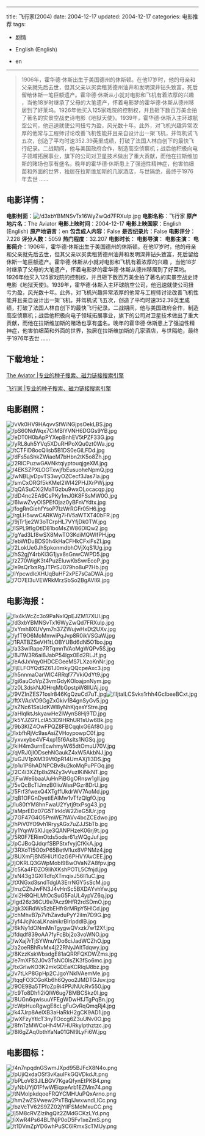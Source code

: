 
---
title: 飞行家(2004)
date: 2004-12-17
updated: 2004-12-17
categories: 电影推荐
tags:
- 剧情

- English (English)
- en
---


> 1906年，霍华德·休斯出生于美国德州的休斯顿。在他17岁时，他的母亲和父亲就先后去世，但其父亲以买卖租赁德州油井和发明深井钻头致富，死后留给休斯一笔巨额遗产。霍华德·休斯从小就对电影和飞机有着浓厚的兴趣 ，当他18岁时继承了父母的大笔遗产，怀着电影梦的霍华德·休斯从德州移居到了好莱坞。1926年他买入125家戏院的控制权，并且砸下数百万美金拍了著名的实景空战史诗电影《地狱天使》。1939年，霍华德·休斯入主环球航空公司，他迅速就使公司扭亏为盈，风光数十年。此外，对飞机兴趣异常浓厚的他常与工程师讨论改善飞机性能并且亲自设计出一架飞机，并驾机试飞五次，创造了平均时速352.39英里成绩，打破了法国人林白创下的最快飞行纪录。二战期间，他与美国政府合作，制造高空侦察机；战后他积极向电子领域拓展事业，旗下的公司对卫星技术做出了重大贡献，而他在拉斯维加斯的赌场也享有盛名。晚年的霍华德·休斯患上了强迫性精神症，他害怕细菌和外面的世界，独居在拉斯维加斯的几家酒店，与世隔绝，最终于1976年去世 ……

## **电影详情**：

**电影封面**：<img src="https://image.tmdb.org/t/p/w200/d3xbYBMNSvTx16WyZwQd7FRXulp.jpg" alt="/d3xbYBMNSvTx16WyZwQd7FRXulp.jpg" title="/d3xbYBMNSvTx16WyZwQd7FRXulp.jpg">
**电影名称**：飞行家
**原产地片名**：The Aviator
**电影上映时间**：2004-12-17
**电影上映国家**：English (English)
**原产地语言**：en
**包含成人内容**：False
**是否纪录片**：False
**电影评分**：7.228
**评分人数**：5059
**热门程度**：32.207
**电影时长**：
**电影导演**：
**电影主演**：
**电影简介**：1906年，霍华德·休斯出生于美国德州的休斯顿。在他17岁时，他的母亲和父亲就先后去世，但其父亲以买卖租赁德州油井和发明深井钻头致富，死后留给休斯一笔巨额遗产。霍华德·休斯从小就对电影和飞机有着浓厚的兴趣 ，当他18岁时继承了父母的大笔遗产，怀着电影梦的霍华德·休斯从德州移居到了好莱坞。1926年他买入125家戏院的控制权，并且砸下数百万美金拍了著名的实景空战史诗电影《地狱天使》。1939年，霍华德·休斯入主环球航空公司，他迅速就使公司扭亏为盈，风光数十年。此外，对飞机兴趣异常浓厚的他常与工程师讨论改善飞机性能并且亲自设计出一架飞机，并驾机试飞五次，创造了平均时速352.39英里成绩，打破了法国人林白创下的最快飞行纪录。二战期间，他与美国政府合作，制造高空侦察机；战后他积极向电子领域拓展事业，旗下的公司对卫星技术做出了重大贡献，而他在拉斯维加斯的赌场也享有盛名。晚年的霍华德·休斯患上了强迫性精神症，他害怕细菌和外面的世界，独居在拉斯维加斯的几家酒店，与世隔绝，最终于1976年去世 ……

## **下载地址**：
[The Aviator |专业的种子搜索、磁力链接搜索引擎](https://movie.amd794.com:2083/?search=The%20Aviator&ordering=&mode=match_phrase&page_size=10&page=1)

[飞行家 |专业的种子搜索、磁力链接搜索引擎](https://movie.amd794.com:2083/?search=%E9%A3%9E%E8%A1%8C%E5%AE%B6&ordering=&mode=match_phrase&page_size=10&page=1)
 

## **电影剧照**：
<img src="https://image.tmdb.org/t/p/original/vVk0HV9HAqvvSfWiNGjpsOekLBS.jpg" alt="/vVk0HV9HAqvvSfWiNGjpsOekLBS.jpg" title="/vVk0HV9HAqvvSfWiNGjpsOekLBS.jpg"><img src="https://image.tmdb.org/t/p/original/pS60NdWqx7CiMBlYVNH6DGGs9YB.jpg" alt="/pS60NdWqx7CiMBlYVNH6DGGs9YB.jpg" title="/pS60NdWqx7CiMBlYVNH6DGGs9YB.jpg"><img src="https://image.tmdb.org/t/p/original/eDT0H0bApPYXepBnhEV5tPZF33G.jpg" alt="/eDT0H0bApPYXepBnhEV5tPZF33G.jpg" title="/eDT0H0bApPYXepBnhEV5tPZF33G.jpg"><img src="https://image.tmdb.org/t/p/original/yRL8uh5YVq5XDuRHPoXQu0zt0Wa.jpg" alt="/yRL8uh5YVq5XDuRHPoXQu0zt0Wa.jpg" title="/yRL8uh5YVq5XDuRHPoXQu0zt0Wa.jpg"><img src="https://image.tmdb.org/t/p/original/tCTFiD8ocQlisb5B1DS0eGiLFDd.jpg" alt="/tCTFiD8ocQlisb5B1DS0eGiLFDd.jpg" title="/tCTFiD8ocQlisb5B1DS0eGiLFDd.jpg"><img src="https://image.tmdb.org/t/p/original/dFs5aShkZWiaeM7bHbn2tK5o8Zh.jpg" alt="/dFs5aShkZWiaeM7bHbn2tK5o8Zh.jpg" title="/dFs5aShkZWiaeM7bHbn2tK5o8Zh.jpg"><img src="https://image.tmdb.org/t/p/original/2RICPuzwGAVNktqiyptouqjgeXM.jpg" alt="/2RICPuzwGAVNktqiyptouqjgeXM.jpg" title="/2RICPuzwGAVNktqiyptouqjgeXM.jpg"><img src="https://image.tmdb.org/t/p/original/4EKSZPXLOGTxwjfbEusuoheNpmQ.jpg" alt="/4EKSZPXLOGTxwjfbEusuoheNpmQ.jpg" title="/4EKSZPXLOGTxwjfbEusuoheNpmQ.jpg"><img src="https://image.tmdb.org/t/p/original/wNBLjvDpvTS3wyOZCecf3Jas7la.jpg" alt="/wNBLjvDpvTS3wyOZCecf3Jas7la.jpg" title="/wNBLjvDpvTS3wyOZCecf3Jas7la.jpg"><img src="https://image.tmdb.org/t/p/original/smCxORGf5kKMeI2WI42PHJXrPWj.jpg" alt="/smCxORGf5kKMeI2WI42PHJXrPWj.jpg" title="/smCxORGf5kKMeI2WI42PHJXrPWj.jpg"><img src="https://image.tmdb.org/t/p/original/qQASuCXi2MaTGzbu9wxOLocacqp.jpg" alt="/qQASuCXi2MaTGzbu9wxOLocacqp.jpg" title="/qQASuCXi2MaTGzbu9wxOLocacqp.jpg"><img src="https://image.tmdb.org/t/p/original/dD4nc2EA9CsPKy1mJ0K8FSsMW0O.jpg" alt="/dD4nc2EA9CsPKy1mJ0K8FSsMW0O.jpg" title="/dD4nc2EA9CsPKy1mJ0K8FSsMW0O.jpg"><img src="https://image.tmdb.org/t/p/original/6lwwZvyOlSPEfOjaz0yBFnVYdtx.jpg" alt="/6lwwZvyOlSPEfOjaz0yBFnVYdtx.jpg" title="/6lwwZvyOlSPEfOjaz0yBFnVYdtx.jpg"><img src="https://image.tmdb.org/t/p/original/fogRnGiehfYsoP7IzWrRGFr05H6.jpg" alt="/fogRnGiehfYsoP7IzWrRGFr05H6.jpg" title="/fogRnGiehfYsoP7IzWrRGFr05H6.jpg"><img src="https://image.tmdb.org/t/p/original/rgLH5wwCARKWg7HV5aWTXT40bFR.jpg" alt="/rgLH5wwCARKWg7HV5aWTXT40bFR.jpg" title="/rgLH5wwCARKWg7HV5aWTXT40bFR.jpg"><img src="https://image.tmdb.org/t/p/original/9jTr1je2W3oTCrpHL7VYfjDk0TW.jpg" alt="/9jTr1je2W3oTCrpHL7VYfjDk0TW.jpg" title="/9jTr1je2W3oTCrpHL7VYfjDk0TW.jpg"><img src="https://image.tmdb.org/t/p/original/lSPL9fIgOtlD81boMsZW86DIQw2.jpg" alt="/lSPL9fIgOtlD81boMsZW86DIQw2.jpg" title="/lSPL9fIgOtlD81boMsZW86DIQw2.jpg"><img src="https://image.tmdb.org/t/p/original/gYad3Lf8wSX8MwTO3KdiMQWIfPH.jpg" alt="/gYad3Lf8wSX8MwTO3KdiMQWIfPH.jpg" title="/gYad3Lf8wSX8MwTO3KdiMQWIfPH.jpg"><img src="https://image.tmdb.org/t/p/original/ebWtDuBDS0h4kHaCFHkCFxiFsZI.jpg" alt="/ebWtDuBDS0h4kHaCFHkCFxiFsZI.jpg" title="/ebWtDuBDS0h4kHaCFHkCFxiFsZI.jpg"><img src="https://image.tmdb.org/t/p/original/2LokUe0JhSpkonmdbhOVjXqS1Ug.jpg" alt="/2LokUe0JhSpkonmdbhOVjXqS1Ug.jpg" title="/2LokUe0JhSpkonmdbhOVjXqS1Ug.jpg"><img src="https://image.tmdb.org/t/p/original/hS2gjY4rbKi3G1jyx8sGnwCWPD5.jpg" alt="/hS2gjY4rbKi3G1jyx8sGnwCWPD5.jpg" title="/hS2gjY4rbKi3G1jyx8sGnwCWPD5.jpg"><img src="https://image.tmdb.org/t/p/original/zZ70WigK3t4PuzEIuwKbSwrEcoP.jpg" alt="/zZ70WigK3t4PuzEIuwKbSwrEcoP.jpg" title="/zZ70WigK3t4PuzEIuwKbSwrEcoP.jpg"><img src="https://image.tmdb.org/t/p/original/e9sQr1xsRgJTPrSJ079ho8uP7Hb.jpg" alt="/e9sQr1xsRgJTPrSJ079ho8uP7Hb.jpg" title="/e9sQr1xsRgJTPrSJ079ho8uP7Hb.jpg"><img src="https://image.tmdb.org/t/p/original/iYpcwdlcXHUqBuHF2xPE7sCaDWA.jpg" alt="/iYpcwdlcXHUqBuHF2xPE7sCaDWA.jpg" title="/iYpcwdlcXHUqBuHF2xPE7sCaDWA.jpg"><img src="https://image.tmdb.org/t/p/original/7O7EI3uVEWRkMrzSbSo2BgAVI6l.jpg" alt="/7O7EI3uVEWRkMrzSbSo2BgAVI6l.jpg" title="/7O7EI3uVEWRkMrzSbSo2BgAVI6l.jpg">

## **电影海报**：
<img src="https://image.tmdb.org/t/p/original/lx4kWcZc3o9PaNxlQpEJZM17XUI.jpg" alt="/lx4kWcZc3o9PaNxlQpEJZM17XUI.jpg" title="/lx4kWcZc3o9PaNxlQpEJZM17XUI.jpg"><img src="https://image.tmdb.org/t/p/original/d3xbYBMNSvTx16WyZwQd7FRXulp.jpg" alt="/d3xbYBMNSvTx16WyZwQd7FRXulp.jpg" title="/d3xbYBMNSvTx16WyZwQd7FRXulp.jpg"><img src="https://image.tmdb.org/t/p/original/xYmh8XUVym7n37ZWujwHxDt2UXv.jpg" alt="/xYmh8XUVym7n37ZWujwHxDt2UXv.jpg" title="/xYmh8XUVym7n37ZWujwHxDt2UXv.jpg"><img src="https://image.tmdb.org/t/p/original/yfT9O6MoMmwiPqJvp8R0ikVSGaW.jpg" alt="/yfT9O6MoMmwiPqJvp8R0ikVSGaW.jpg" title="/yfT9O6MoMmwiPqJvp8R0ikVSGaW.jpg"><img src="https://image.tmdb.org/t/p/original/1RATBZSeVH1tLOBYUBd6dN5O1bo.jpg" alt="/1RATBZSeVH1tLOBYUBd6dN5O1bo.jpg" title="/1RATBZSeVH1tLOBYUBd6dN5O1bo.jpg"><img src="https://image.tmdb.org/t/p/original/a33wIRape7RTqmn1VAoMgWQPv5S.jpg" alt="/a33wIRape7RTqmn1VAoMgWQPv5S.jpg" title="/a33wIRape7RTqmn1VAoMgWQPv5S.jpg"><img src="https://image.tmdb.org/t/p/original/8J1W3R6ai8JabP54Igx0Ed2RLJf.jpg" alt="/8J1W3R6ai8JabP54Igx0Ed2RLJf.jpg" title="/8J1W3R6ai8JabP54Igx0Ed2RLJf.jpg"><img src="https://image.tmdb.org/t/p/original/eAdJxVqy0HDCEGeeMS7LXzoKnNr.jpg" alt="/eAdJxVqy0HDCEGeeMS7LXzoKnNr.jpg" title="/eAdJxVqy0HDCEGeeMS7LXzoKnNr.jpg"><img src="https://image.tmdb.org/t/p/original/ljELFOYQdSZ61J0mkyQQcpeAxc3.jpg" alt="/ljELFOYQdSZ61J0mkyQQcpeAxc3.jpg" title="/ljELFOYQdSZ61J0mkyQQcpeAxc3.jpg"><img src="https://image.tmdb.org/t/p/original/h5nnmaOarWIC4RRqf77VkiOdYt9.jpg" alt="/h5nnmaOarWIC4RRqf77VkiOdYt9.jpg" title="/h5nnmaOarWIC4RRqf77VkiOdYt9.jpg"><img src="https://image.tmdb.org/t/p/original/gi6auCoVpZ3vmGdyKOloajpnNym.jpg" alt="/gi6auCoVpZ3vmGdyKOloajpnNym.jpg" title="/gi6auCoVpZ3vmGdyKOloajpnNym.jpg"><img src="https://image.tmdb.org/t/p/original/z0L3dskNJ0HrqMbGpstpW8llUAj.jpg" alt="/z0L3dskNJ0HrqMbGpstpW8llUAj.jpg" title="/z0L3dskNJ0HrqMbGpstpW8llUAj.jpg"><img src="https://image.tmdb.org/t/p/original/9VZInZES71oslr846KgQzuCd7uT.jpg" alt="/9VZInZES71oslr846KgQzuCd7uT.jpg" title="/9VZInZES71oslr846KgQzuCd7uT.jpg"><img src="https://image.tmdb.org/t/p/original/lIjtaILCSvks1rhh4GcIbeeBCxt.jpg" alt="/lIjtaILCSvks1rhh4GcIbeeBCxt.jpg" title="/lIjtaILCSvks1rhh4GcIbeeBCxt.jpg"><img src="https://image.tmdb.org/t/p/original/ftXVAcVO9GgZxGkiv1B4gnSyGv5.jpg" alt="/ftXVAcVO9GgZxGkiv1B4gnSyGv5.jpg" title="/ftXVAcVO9GgZxGkiv1B4gnSyGv5.jpg"><img src="https://image.tmdb.org/t/p/original/sZNc61SsUdKWl8yNhKjqesYStre.jpg" alt="/sZNc61SsUdKWl8yNhKjqesYStre.jpg" title="/sZNc61SsUdKWl8yNhKjqesYStre.jpg"><img src="https://image.tmdb.org/t/p/original/aHIqlktJskyawHe2lWynS8Hj9TD.jpg" alt="/aHIqlktJskyawHe2lWynS8Hj9TD.jpg" title="/aHIqlktJskyawHe2lWynS8Hj9TD.jpg"><img src="https://image.tmdb.org/t/p/original/k5YJZGYLclA53D9HRhUR1sUw6Bk.jpg" alt="/k5YJZGYLclA53D9HRhUR1sUw6Bk.jpg" title="/k5YJZGYLclA53D9HRhUR1sUw6Bk.jpg"><img src="https://image.tmdb.org/t/p/original/9b3KIZ4OwFPQZ8FBCqqIxG6Af8O.jpg" alt="/9b3KIZ4OwFPQZ8FBCqqIxG6Af8O.jpg" title="/9b3KIZ4OwFPQZ8FBCqqIxG6Af8O.jpg"><img src="https://image.tmdb.org/t/p/original/lxbfhRjVc9asAsiZVHoypowpC0f.jpg" alt="/lxbfhRjVc9asAsiZVHoypowpC0f.jpg" title="/lxbfhRjVc9asAsiZVHoypowpC0f.jpg"><img src="https://image.tmdb.org/t/p/original/yxvxybe4VF4xp15f6AsIts1NGSq.jpg" alt="/yxvxybe4VF4xp15f6AsIts1NGSq.jpg" title="/yxvxybe4VF4xp15f6AsIts1NGSq.jpg"><img src="https://image.tmdb.org/t/p/original/kiH4m3urnEcwhmyW65dtOmuU70V.jpg" alt="/kiH4m3urnEcwhmyW65dtOmuU70V.jpg" title="/kiH4m3urnEcwhmyW65dtOmuU70V.jpg"><img src="https://image.tmdb.org/t/p/original/qVRJ0jIODsehNGaukZ4xW5AkbNJ.jpg" alt="/qVRJ0jIODsehNGaukZ4xW5AkbNJ.jpg" title="/qVRJ0jIODsehNGaukZ4xW5AkbNJ.jpg"><img src="https://image.tmdb.org/t/p/original/uGJV1pXM39Vt0pR14UmAXj1l3DS.jpg" alt="/uGJV1pXM39Vt0pR14UmAXj1l3DS.jpg" title="/uGJV1pXM39Vt0pR14UmAXj1l3DS.jpg"><img src="https://image.tmdb.org/t/p/original/p1u1P6hADNPCBv8u2koMqPuPFGq.jpg" alt="/p1u1P6hADNPCBv8u2koMqPuPFGq.jpg" title="/p1u1P6hADNPCBv8u2koMqPuPFGq.jpg"><img src="https://image.tmdb.org/t/p/original/2C4i3XZfp8s2NZy3vVuzIKiNkNT.jpg" alt="/2C4i3XZfp8s2NZy3vVuzIKiNkNT.jpg" title="/2C4i3XZfp8s2NZy3vVuzIKiNkNT.jpg"><img src="https://image.tmdb.org/t/p/original/jFwWe6baaUuHnPiBGgORnsw1gll.jpg" alt="/jFwWe6baaUuHnPiBGgORnsw1gll.jpg" title="/jFwWe6baaUuHnPiBGgORnsw1gll.jpg"><img src="https://image.tmdb.org/t/p/original/5vQcBcTIJmzB0IiuWssPGzr8DrU.jpg" alt="/5vQcBcTIJmzB0IiuWssPGzr8DrU.jpg" title="/5vQcBcTIJmzB0IiuWssPGzr8DrU.jpg"><img src="https://image.tmdb.org/t/p/original/5Frf3fwexQ4XTgffUkdrWV7AoMd.jpg" alt="/5Frf3fwexQ4XTgffUkdrWV7AoMd.jpg" title="/5Frf3fwexQ4XTgffUkdrWV7AoMd.jpg"><img src="https://image.tmdb.org/t/p/original/qB1OFGnDyetiEAlMw1vTfzQlgfO.jpg" alt="/qB1OFGnDyetiEAlMw1vTfzQlgfO.jpg" title="/qB1OFGnDyetiEAlMw1vTfzQlgfO.jpg"><img src="https://image.tmdb.org/t/p/original/lu80tYM8hnFwaU2Yytj9txPsg43.jpg" alt="/lu80tYM8hnFwaU2Yytj9txPsg43.jpg" title="/lu80tYM8hnFwaU2Yytj9txPsg43.jpg"><img src="https://image.tmdb.org/t/p/original/aMprEDz07G5TIrkIoW2ZieG5lUr.jpg" alt="/aMprEDz07G5TIrkIoW2ZieG5lUr.jpg" title="/aMprEDz07G5TIrkIoW2ZieG5lUr.jpg"><img src="https://image.tmdb.org/t/p/original/7GF47G4O5PmWE7fAVv4bcZCEdwo.jpg" alt="/7GF47G4O5PmWE7fAVv4bcZCEdwo.jpg" title="/7GF47G4O5PmWE7fAVv4bcZCEdwo.jpg"><img src="https://image.tmdb.org/t/p/original/hPiV0YO9vh1RryyAGx7uZJJSbTb.jpg" alt="/hPiV0YO9vh1RryyAGx7uZJJSbTb.jpg" title="/hPiV0YO9vh1RryyAGx7uZJJSbTb.jpg"><img src="https://image.tmdb.org/t/p/original/y1YqnW5XIJqe3QANPHzeK06rj9t.jpg" alt="/y1YqnW5XIJqe3QANPHzeK06rj9t.jpg" title="/y1YqnW5XIJqe3QANPHzeK06rj9t.jpg"><img src="https://image.tmdb.org/t/p/original/5R0F7ERimOtds5odsr61zWQgJuf.jpg" alt="/5R0F7ERimOtds5odsr61zWQgJuf.jpg" title="/5R0F7ERimOtds5odsr61zWQgJuf.jpg"><img src="https://image.tmdb.org/t/p/original/pCJBoQJdqrfSBPStxfvyjCfKkA.jpg" alt="/pCJBoQJdqrfSBPStxfvyjCfKkA.jpg" title="/pCJBoQJdqrfSBPStxfvyjCfKkA.jpg"><img src="https://image.tmdb.org/t/p/original/3RXoTI5O0xP65BetM1ux8VPNMz4.jpg" alt="/3RXoTI5O0xP65BetM1ux8VPNMz4.jpg" title="/3RXoTI5O0xP65BetM1ux8VPNMz4.jpg"><img src="https://image.tmdb.org/t/p/original/8UXmFjBN5HiUflGzG6PHVYAvCEE.jpg" alt="/8UXmFjBN5HiUflGzG6PHVYAvCEE.jpg" title="/8UXmFjBN5HiUflGzG6PHVYAvCEE.jpg"><img src="https://image.tmdb.org/t/p/original/jOKRLQ3GWpMobI9BwOVaNZA8fpv.jpg" alt="/jOKRLQ3GWpMobI9BwOVaNZA8fpv.jpg" title="/jOKRLQ3GWpMobI9BwOVaNZA8fpv.jpg"><img src="https://image.tmdb.org/t/p/original/c5Ka4FDZO9lihXKshPOTL5Cfnjd.jpg" alt="/c5Ka4FDZO9lihXKshPOTL5Cfnjd.jpg" title="/c5Ka4FDZO9lihXKshPOTL5Cfnjd.jpg"><img src="https://image.tmdb.org/t/p/original/sN43g3GXlTdfqXTmqixJ56lI1uC.jpg" alt="/sN43g3GXlTdfqXTmqixJ56lI1uC.jpg" title="/sN43g3GXlTdfqXTmqixJ56lI1uC.jpg"><img src="https://image.tmdb.org/t/p/original/tXNGxd3sndTdglA3ErrNGY5sScM.jpg" alt="/tXNGxd3sndTdglA3ErrNGY5sScM.jpg" title="/tXNGxd3sndTdglA3ErrNGY5sScM.jpg"><img src="https://image.tmdb.org/t/p/original/mzCZhJwFN3J4vHnSc5BXDAYvhYw.jpg" alt="/mzCZhJwFN3J4vHnSc5BXDAYvhYw.jpg" title="/mzCZhJwFN3J4vHnSc5BXDAYvhYw.jpg"><img src="https://image.tmdb.org/t/p/original/xi2H8QHLMtOcSuG5FaUL4ypVZ6q.jpg" alt="/xi2H8QHLMtOcSuG5FaUL4ypVZ6q.jpg" title="/xi2H8QHLMtOcSuG5FaUL4ypVZ6q.jpg"><img src="https://image.tmdb.org/t/p/original/igd26z36CU9e7Acz9HfR2rdSDmO.jpg" alt="/igd26z36CU9e7Acz9HfR2rdSDmO.jpg" title="/igd26z36CU9e7Acz9HfR2rdSDmO.jpg"><img src="https://image.tmdb.org/t/p/original/gk3XiRdWs5zbEHfr8rMRpY5HICd.jpg" alt="/gk3XiRdWs5zbEHfr8rMRpY5HICd.jpg" title="/gk3XiRdWs5zbEHfr8rMRpY5HICd.jpg"><img src="https://image.tmdb.org/t/p/original/chMhvB7p7VhZavduPyY2iIm7D9G.jpg" alt="/chMhvB7p7VhZavduPyY2iIm7D9G.jpg" title="/chMhvB7p7VhZavduPyY2iIm7D9G.jpg"><img src="https://image.tmdb.org/t/p/original/yf4JcjNcaLKnainikrBIrIpddIB.jpg" alt="/yf4JcjNcaLKnainikrBIrIpddIB.jpg" title="/yf4JcjNcaLKnainikrBIrIpddIB.jpg"><img src="https://image.tmdb.org/t/p/original/6kNy1dONmMnTgygwQVxzk7w12Xf.jpg" alt="/6kNy1dONmMnTgygwQVxzk7w12Xf.jpg" title="/6kNy1dONmMnTgygwQVxzk7w12Xf.jpg"><img src="https://image.tmdb.org/t/p/original/fdqdf839oAA7fyFcBbj2o3voWNO.jpg" alt="/fdqdf839oAA7fyFcBbj2o3voWNO.jpg" title="/fdqdf839oAA7fyFcBbj2o3voWNO.jpg"><img src="https://image.tmdb.org/t/p/original/wXaj7rTjSYWnuYDo6ciJadWCZhO.jpg" alt="/wXaj7rTjSYWnuYDo6ciJadWCZhO.jpg" title="/wXaj7rTjSYWnuYDo6ciJadWCZhO.jpg"><img src="https://image.tmdb.org/t/p/original/a2oeRBhRvMx4j22RNyJAItTdqwy.jpg" alt="/a2oeRBhRvMx4j22RNyJAItTdqwy.jpg" title="/a2oeRBhRvMx4j22RNyJAItTdqwy.jpg"><img src="https://image.tmdb.org/t/p/original/8KzzKskWbsdgE81aQRRFQKDWZms.jpg" alt="/8KzzKskWbsdgE81aQRRFQKDWZms.jpg" title="/8KzzKskWbsdgE81aQRRFQKDWZms.jpg"><img src="https://image.tmdb.org/t/p/original/e7mXF52J0v3TsNC0IsZK3fSo6mc.jpg" alt="/e7mXF52J0v3TsNC0IsZK3fSo6mc.jpg" title="/e7mXF52J0v3TsNC0IsZK3fSo6mc.jpg"><img src="https://image.tmdb.org/t/p/original/txGrIwKO3K2mkGDEaKCRlqlJ8bz.jpg" alt="/txGrIwKO3K2mkGDEaKCRlqlJ8bz.jpg" title="/txGrIwKO3K2mkGDEaKCRlqlJ8bz.jpg"><img src="https://image.tmdb.org/t/p/original/v7tLkP8GpHp2CJgoYNklVAemMe.jpg" alt="/v7tLkP8GpHp2CJgoYNklVAemMe.jpg" title="/v7tLkP8GpHp2CJgoYNklVAemMe.jpg"><img src="https://image.tmdb.org/t/p/original/tqqFO3CGoKb6h6Qyoo2JMDTGJuv.jpg" alt="/tqqFO3CGoKb6h6Qyoo2JMDTGJuv.jpg" title="/tqqFO3CGoKb6h6Qyoo2JMDTGJuv.jpg"><img src="https://image.tmdb.org/t/p/original/9OE9Ba5TPfoZp9i4PPJNUcRv550.jpg" alt="/9OE9Ba5TPfoZp9i4PPJNUcRv550.jpg" title="/9OE9Ba5TPfoZp9i4PPJNUcRv550.jpg"><img src="https://image.tmdb.org/t/p/original/c9To8Dhfi2iQlW6ug7BMBCSkz0l.jpg" alt="/c9To8Dhfi2iQlW6ug7BMBCSkz0l.jpg" title="/c9To8Dhfi2iQlW6ug7BMBCSkz0l.jpg"><img src="https://image.tmdb.org/t/p/original/8UGn6qwisuuYFEgWDwHfJTgPqBn.jpg" alt="/8UGn6qwisuuYFEgWDwHfJTgPqBn.jpg" title="/8UGn6qwisuuYFEgWDwHfJTgPqBn.jpg"><img src="https://image.tmdb.org/t/p/original/cWpHuoRgwgE8cLgFuGvRqQmqRj4.jpg" alt="/cWpHuoRgwgE8cLgFuGvRqQmqRj4.jpg" title="/cWpHuoRgwgE8cLgFuGvRqQmqRj4.jpg"><img src="https://image.tmdb.org/t/p/original/k47Jrp8AelXB3aHaRkH2gCK9AD1.jpg" alt="/k47Jrp8AelXB3aHaRkH2gCK9AD1.jpg" title="/k47Jrp8AelXB3aHaRkH2gCK9AD1.jpg"><img src="https://image.tmdb.org/t/p/original/wXFzyYtlcT3nyTOccg6Z3uUNv0O.jpg" alt="/wXFzyYtlcT3nyTOccg6Z3uUNv0O.jpg" title="/wXFzyYtlcT3nyTOccg6Z3uUNv0O.jpg"><img src="https://image.tmdb.org/t/p/original/8fnTzMWCoHh4M7HURkyIpthztzc.jpg" alt="/8fnTzMWCoHh4M7HURkyIpthztzc.jpg" title="/8fnTzMWCoHh4M7HURkyIpthztzc.jpg"><img src="https://image.tmdb.org/t/p/original/8l6gZAq0bthYaNa01GNI9LyFi6W.jpg" alt="/8l6gZAq0bthYaNa01GNI9LyFi6W.jpg" title="/8l6gZAq0bthYaNa01GNI9LyFi6W.jpg">

## **电影图标**：
<img src="https://image.tmdb.org/t/p/original/4n7npqdnGSwmJXpd95BJFcX8N4o.png" alt="/4n7npqdnGSwmJXpd95BJFcX8N4o.png" title="/4n7npqdnGSwmJXpd95BJFcX8N4o.png"><img src="https://image.tmdb.org/t/p/original/pUjiQxdaOSf3vKauIFkGQVDkdJt.png" alt="/pUjiQxdaOSf3vKauIFkGQVDkdJt.png" title="/pUjiQxdaOSf3vKauIFkGQVDkdJt.png"><img src="https://image.tmdb.org/t/p/original/bPLoV83JlLBGV7KgaQfynEtPKB4.png" alt="/bPLoV83JlLBGV7KgaQfynEtPKB4.png" title="/bPLoV83JlLBGV7KgaQfynEtPKB4.png"><img src="https://image.tmdb.org/t/p/original/yNbUYj01FfwWEiqxeArb1EZMm74.png" alt="/yNbUYj01FfwWEiqxeArb1EZMm74.png" title="/yNbUYj01FfwWEiqxeArb1EZMm74.png"><img src="https://image.tmdb.org/t/p/original/tNMolpkdqoeFRQYCMHUuPQxArno.png" alt="/tNMolpkdqoeFRQYCMHUuPQxArno.png" title="/tNMolpkdqoeFRQYCMHUuPQxArno.png"><img src="https://image.tmdb.org/t/p/original/hm2wZSVwew2PxTBqIJwxwndLICc.png" alt="/hm2wZSVwew2PxTBqIJwxwndLICc.png" title="/hm2wZSVwew2PxTBqIJwxwndLICc.png"><img src="https://image.tmdb.org/t/p/original/bzVcTV62S9ZZ02jYIlFSMdMxuCC.png" alt="/bzVcTV62S9ZZ02jYIlFSMdMxuCC.png" title="/bzVcTV62S9ZZ02jYIlFSMdMxuCC.png"><img src="https://image.tmdb.org/t/p/original/j5M8cRVZIzihgQit2ZMdGCKzLYd.png" alt="/j5M8cRVZIzihgQit2ZMdGCKzLYd.png" title="/j5M8cRVZIzihgQit2ZMdGCKzLYd.png"><img src="https://image.tmdb.org/t/p/original/iXwR4Ps64BLfNjP0oD5Fv1xeZmS.png" alt="/iXwR4Ps64BLfNjP0oD5Fv1xeZmS.png" title="/iXwR4Ps64BLfNjP0oD5Fv1xeZmS.png"><img src="https://image.tmdb.org/t/p/original/t1DVmZpYD6whPuSC6lRmxScTMUy.png" alt="/t1DVmZpYD6whPuSC6lRmxScTMUy.png" title="/t1DVmZpYD6whPuSC6lRmxScTMUy.png">

